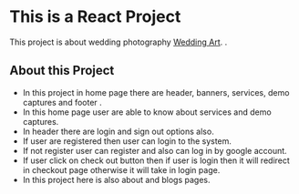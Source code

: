 # This is a React Project

This project is about wedding photography
[Wedding Art]().
[]().

## About this Project

* In this project in home page there are header, banners, services, demo captures and footer .
* In this home page user are able to know about services and demo captures.
* In header there are login and sign out options also.
* If user are registered then user can login to the system.
* If not register user can register and also can log in by google account.
* If user click on check out button then if user is login then it will redirect in checkout page otherwise it will take in login page.
* In this project here is also about and blogs pages.